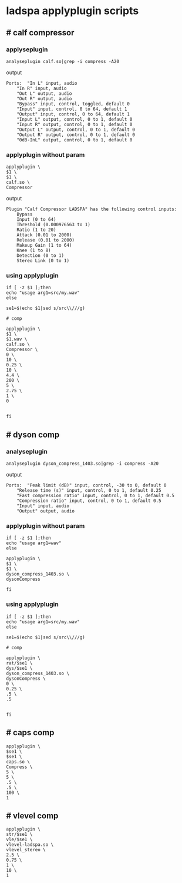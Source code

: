 # ladspa applyplugin scripts

## # calf compressor

### applyseplugin

```
analyseplugin calf.so|grep -i compress -A20
```

output

```
Ports:	"In L" input, audio
	"In R" input, audio
	"Out L" output, audio
	"Out R" output, audio
	"Bypass" input, control, toggled, default 0
	"Input" input, control, 0 to 64, default 1
	"Output" input, control, 0 to 64, default 1
	"Input L" output, control, 0 to 1, default 0
	"Input R" output, control, 0 to 1, default 0
	"Output L" output, control, 0 to 1, default 0
	"Output R" output, control, 0 to 1, default 0
	"0dB-InL" output, control, 0 to 1, default 0
```

### applyplugin without param
```
applyplugin \
$1 \
$1 \
calf.so \
Compressor
```
output

```
Plugin "Calf Compressor LADSPA" has the following control inputs:
	Bypass
	Input (0 to 64)
	Threshold (0.000976563 to 1)
	Ratio (1 to 20)
	Attack (0.01 to 2000)
	Release (0.01 to 2000)
	Makeup Gain (1 to 64)
	Knee (1 to 8)
	Detection (0 to 1)
	Stereo Link (0 to 1)
```

### using applyplugin

```
if [ -z $1 ];then
echo "usage arg1=src/my.wav"
else

se1=$(echo $1|sed s/src\\///g)

# comp

applyplugin \
$1 \
$1.wav \
calf.so \
Compressor \
0 \
10 \
0.25 \
10 \
4.4 \
200 \
5 \
2.75 \
1 \
0


fi

```

## # dyson comp
### analyseplugin

```
analyseplugin dyson_compress_1403.so|grep -i compress -A20
```
output

```
Ports:	"Peak limit (dB)" input, control, -30 to 0, default 0
	"Release time (s)" input, control, 0 to 1, default 0.25
	"Fast compression ratio" input, control, 0 to 1, default 0.5
	"Compression ratio" input, control, 0 to 1, default 0.5
	"Input" input, audio
	"Output" output, audio
```

### applyplugin without param
```
if [ -z $1 ];then
echo "usage arg1=wav"
else

applyplugin \
$1 \
$1 \
dyson_compress_1403.so \
dysonCompress

fi
```
### using applyplugin

```
if [ -z $1 ];then
echo "usage arg1=src/my.wav"
else

se1=$(echo $1|sed s/src\\///g)

# comp

applyplugin \
rat/$se1 \
dys/$se1 \
dyson_compress_1403.so \
dysonCompress \
0 \
0.25 \
.5 \
.5


fi
```

## # caps comp

```
applyplugin \
$se1 \
$se1 \
caps.so \
Compress \
5 \
5 \
.5 \
.5 \
100 \
1
```

## # vlevel comp

```
applyplugin \
str/$se1 \
vle/$se1 \
vlevel-ladspa.so \
vlevel_stereo \
2.5 \
0.75 \
1 \
10 \
1
```

